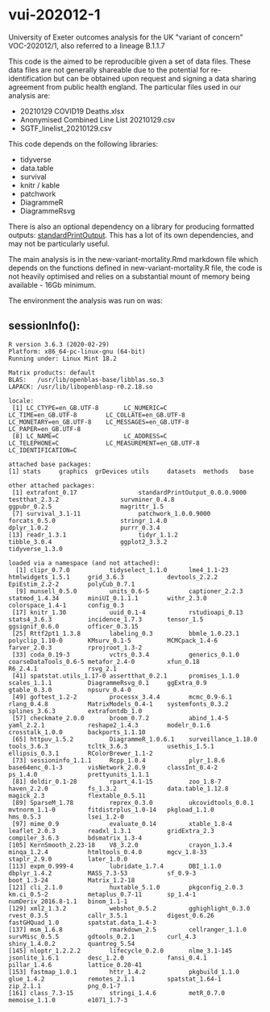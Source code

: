 # vui-202012-1

University of Exeter outcomes analysis for the UK "variant of concern" VOC-202012/1, also referred to a lineage B.1.1.7

This code is the aimed to be reproducible given a set of data files. These data files are not generally shareable due to the potential for re-identification but can
be obtained upon request and signing a data sharing agreement from public health england. The particular files used in our analysis are:

* 20210129 COVID19 Deaths.xlsx
* Anonymised Combined Line List 20210129.csv
* SGTF_linelist_20210129.csv

This code depends on the following libraries:
* tidyverse
* data.table
* survival
* knitr / kable
* patchwork
* DiagrammeR
* DiagrammeRsvg

There is also an optional dependency on a library for producing formatted outputs: [standardPrintOutput](https://github.com/terminological/standard-print-output). 
This has a lot of its own dependencies, and may not be particularly useful.

The main analysis is in the new-variant-mortality.Rmd markdown file which depends on the functions defined in new-variant-mortality.R file, the code is not 
heavily optimised and relies on a substantial mount of memory being available - 16Gb minimum.

The environment the analysis was run on was:

## sessionInfo():

```
R version 3.6.3 (2020-02-29)
Platform: x86_64-pc-linux-gnu (64-bit)
Running under: Linux Mint 18.2

Matrix products: default
BLAS:   /usr/lib/openblas-base/libblas.so.3
LAPACK: /usr/lib/libopenblasp-r0.2.18.so

locale:
 [1] LC_CTYPE=en_GB.UTF-8       LC_NUMERIC=C               LC_TIME=en_GB.UTF-8        LC_COLLATE=en_GB.UTF-8     LC_MONETARY=en_GB.UTF-8    LC_MESSAGES=en_GB.UTF-8    LC_PAPER=en_GB.UTF-8      
 [8] LC_NAME=C                  LC_ADDRESS=C               LC_TELEPHONE=C             LC_MEASUREMENT=en_GB.UTF-8 LC_IDENTIFICATION=C       

attached base packages:
[1] stats     graphics  grDevices utils     datasets  methods   base     

other attached packages:
 [1] extrafont_0.17                 standardPrintOutput_0.0.0.9000 testthat_2.3.2                 survminer_0.4.8                ggpubr_0.2.5                   magrittr_1.5                  
 [7] survival_3.1-11                patchwork_1.0.0.9000           forcats_0.5.0                  stringr_1.4.0                  dplyr_1.0.2                    purrr_0.3.4                   
[13] readr_1.3.1                    tidyr_1.1.2                    tibble_3.0.4                   ggplot2_3.3.2                  tidyverse_1.3.0               

loaded via a namespace (and not attached):
  [1] clipr_0.7.0           tidyselect_1.1.0      lme4_1.1-23           htmlwidgets_1.5.1     grid_3.6.3            devtools_2.2.2        EpiEstim_2.2-2        polyCub_0.7.1        
  [9] munsell_0.5.0         units_0.6-5           captioner_2.2.3       statmod_1.4.34        miniUI_0.1.1.1        withr_2.3.0           colorspace_1.4-1      config_0.3           
 [17] knitr_1.30            uuid_0.1-4            rstudioapi_0.13       stats4_3.6.3          incidence_1.7.3       tensor_1.5            ggsignif_0.6.0        officer_0.3.15       
 [25] Rttf2pt1_1.3.8        labeling_0.3          bbmle_1.0.23.1        polyclip_1.10-0       KMsurv_0.1-5          MCMCpack_1.4-6        farver_2.0.3          rprojroot_1.3-2      
 [33] coda_0.19-3           vctrs_0.3.4           generics_0.1.0        coarseDataTools_0.6-5 metafor_2.4-0         xfun_0.18             R6_2.4.1              rsvg_2.1             
 [41] spatstat.utils_1.17-0 assertthat_0.2.1      promises_1.1.0        scales_1.1.1          DiagrammeRsvg_0.1     ggExtra_0.9           gtable_0.3.0          npsurv_0.4-0         
 [49] goftest_1.2-2         processx_3.4.4        mcmc_0.9-6.1          rlang_0.4.8           MatrixModels_0.4-1    systemfonts_0.3.2     splines_3.6.3         extrafontdb_1.0      
 [57] checkmate_2.0.0       broom_0.7.2           abind_1.4-5           yaml_2.2.1            reshape2_1.4.3        modelr_0.1.6          crosstalk_1.0.0       backports_1.1.10     
 [65] httpuv_1.5.2          DiagrammeR_1.0.6.1    surveillance_1.18.0   tools_3.6.3           tcltk_3.6.3           usethis_1.5.1         ellipsis_0.3.1        RColorBrewer_1.1-2   
 [73] sessioninfo_1.1.1     Rcpp_1.0.4            plyr_1.8.6            base64enc_0.1-3       visNetwork_2.0.9      classInt_0.4-2        ps_1.4.0              prettyunits_1.1.1    
 [81] deldir_0.1-28         rpart_4.1-15          zoo_1.8-7             haven_2.2.0           fs_1.3.2              data.table_1.12.8     magick_2.3            flextable_0.5.11     
 [89] SparseM_1.78          reprex_0.3.0          ukcovidtools_0.0.1    mvtnorm_1.1-0         fitdistrplus_1.0-14   pkgload_1.1.0         hms_0.5.3             lsei_1.2-0           
 [97] mime_0.9              evaluate_0.14         xtable_1.8-4          leaflet_2.0.3         readxl_1.3.1          gridExtra_2.3         compiler_3.6.3        bdsmatrix_1.3-4      
[105] KernSmooth_2.23-18    V8_3.2.0              crayon_1.3.4          minqa_1.2.4           htmltools_0.4.0       mgcv_1.8-33           staplr_2.9.0          later_1.0.0          
[113] expm_0.999-4          lubridate_1.7.4       DBI_1.1.0             dbplyr_1.4.2          MASS_7.3-53           sf_0.9-3              boot_1.3-24           Matrix_1.2-18        
[121] cli_2.1.0             huxtable_5.1.0        pkgconfig_2.0.3       km.ci_0.5-2           metaplus_0.7-11       sp_1.4-1              numDeriv_2016.8-1.1   binom_1.1-1          
[129] xml2_1.3.2            webshot_0.5.2         gghighlight_0.3.0     rvest_0.3.5           callr_3.5.1           digest_0.6.26         fastGHQuad_1.0        spatstat.data_1.4-3  
[137] msm_1.6.8             rmarkdown_2.5         cellranger_1.1.0      survMisc_0.5.5        gdtools_0.2.1         curl_4.3              shiny_1.4.0.2         quantreg_5.54        
[145] nloptr_1.2.2.2        lifecycle_0.2.0       nlme_3.1-145          jsonlite_1.6.1        desc_1.2.0            fansi_0.4.1           pillar_1.4.6          lattice_0.20-41      
[153] fastmap_1.0.1         httr_1.4.2            pkgbuild_1.1.0        glue_1.4.2            remotes_2.1.1         spatstat_1.64-1       zip_2.1.1             png_0.1-7            
[161] class_7.3-15          stringi_1.4.6         metR_0.7.0            memoise_1.1.0         e1071_1.7-3          
```